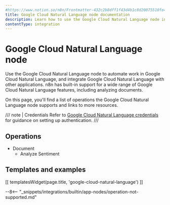 ```yaml
---
#https://www.notion.so/n8n/Frontmatter-432c2b8dff1f43d4b1c8d20075510fe4
title: Google Cloud Natural Language node documentation
description: Learn how to use the Google Cloud Natural Language node in n8n. Follow technical documentation to integrate Google Cloud Natural Language node into your workflows.
contentType: integration
---
```


# Google Cloud Natural Language node

Use the Google Cloud Natural Language node to automate work in Google Cloud Natural Language, and integrate Google Cloud Natural Language with other applications. n8n has built-in support for a wide range of Google Cloud Natural Language features, including analyzing documents.

On this page, you'll find a list of operations the Google Cloud Natural Language node supports and links to more resources.

/// note | Credentials
Refer to [Google Cloud Natural Language credentials](/integrations/builtin/credentials/google/) for guidance on setting up authentication. 
///

## Operations

* Document
    * Analyze Sentiment

## Templates and examples

<!-- see https://www.notion.so/n8n/Pull-in-templates-for-the-integrations-pages-37c716837b804d30a33b47475f6e3780 -->
[[ templatesWidget(page.title, 'google-cloud-natural-language') ]]

--8<-- "_snippets/integrations/builtin/app-nodes/operation-not-supported.md"
